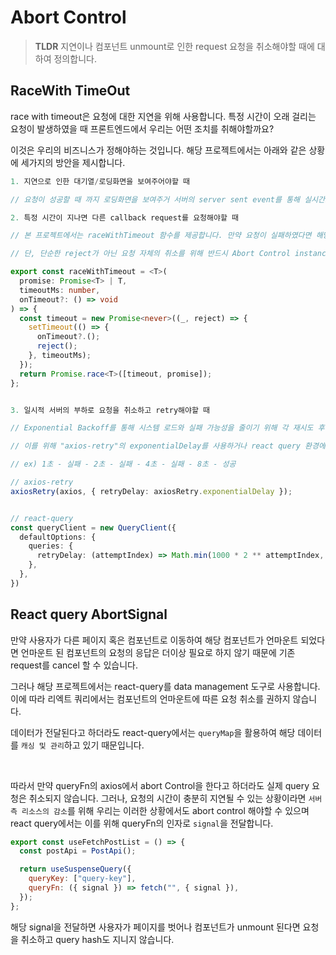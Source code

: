 # Abort Control

> **TLDR** 지연이나 컴포넌트 unmount로 인한 request 요청을 취소해야할 때에 대하여 정의합니다.

## RaceWith TimeOut

race with timeout은 요청에 대한 지연을 위해 사용합니다. 특정 시간이 오래 걸리는 요청이 발생하였을 때 프론트엔드에서 우리는 어떤 조치를 취해야할까요?

이것은 우리의 비즈니스가 정해야하는 것입니다. 해당 프로젝트에서는 아래와 같은 상황에 세가지의 방안을 제시합니다.

```typescript
1. 지연으로 인한 대기열/로딩화면을 보여주어야할 때

// 요청이 성공할 때 까지 로딩화면을 보여주거 서버의 server sent event를 통해 실시간으로 남아있는 큐의 개수를 통해 대기열의 감소를 보여주어야합니다.

2. 특정 시간이 지나면 다른 callback request를 요청해야할 때

// 본 프로젝트에서는 raceWithTimeout 함수를 제공합니다. 만약 요청이 실패하였다면 해당 함수를 통해 기존 요청을 abort control하고 다른 callback으로 요청을 재시도 할 수 있습니다.

// 단, 단순한 reject가 아닌 요청 자체의 취소를 위해 반드시 Abort Control instance와 함께 사용해야합니다.

export const raceWithTimeout = <T>(
  promise: Promise<T> | T,
  timeoutMs: number,
  onTimeout?: () => void
) => {
  const timeout = new Promise<never>((_, reject) => {
    setTimeout(() => {
      onTimeout?.();
      reject();
    }, timeoutMs);
  });
  return Promise.race<T>([timeout, promise]);
};


3. 일시적 서버의 부하로 요청을 취소하고 retry해야할 때

// Exponential Backoff를 통해 시스템 로드와 실패 가능성을 줄이기 위해 각 재시도 후 대기 시간을 두 배로 늘려야합니다

// 이를 위해 "axios-retry"의 exponentialDelay를 사용하거나 react query 환경에서는 retryDelay option을 사용합니다

// ex) 1초 - 실패 - 2초 - 실패 - 4초 - 실패 - 8초 - 성공

// axios-retry
axiosRetry(axios, { retryDelay: axiosRetry.exponentialDelay });


// react-query
const queryClient = new QueryClient({
  defaultOptions: {
    queries: {
      retryDelay: (attemptIndex) => Math.min(1000 * 2 ** attemptIndex, 30000),
    },
  },
})

```

## React query AbortSignal

만약 사용자가 다른 페이지 혹은 컴포넌트로 이동하여 해당 컴포넌트가 언마운트 되었다면 언마운트 된 컴포넌트의 요청의 응답은 더이상 필요로 하지 않기 때문에 기존 request를 cancel 할 수 있습니다.

그러나 해당 프로젝트에서는 react-query를 data management 도구로 사용합니다. 이에 따라 리엑트 쿼리에서는 컴포넌트의 언마운트에 따른 요청 취소를 권하지 않습니다.

데이터가 전달된다고 하더라도 react-query에서는 `queryMap`을 활용하여 해당 데이터를 `캐싱 및 관리`하고 있기 때문입니다.

<br>

따라서 만약 queryFn의 axios에서 abort Control을 한다고 하더라도 실제 query 요청은 취소되지 않습니다. 그러나, 요청의 시간이 충분히 지연될 수 있는 상황이라면 `서버 측 리소스의 감소`를 위해 우리는 이러한 상황에서도 abort control 해야할 수 있으며 react query에서는 이를 위해 queryFn의 인자로 `signal`을 전달합니다.

```javascript
export const useFetchPostList = () => {
  const postApi = PostApi();

  return useSuspenseQuery({
    queryKey: ["query-key"],
    queryFn: ({ signal }) => fetch("", { signal }),
  });
};
```

해당 signal을 전달하면 사용자가 페이지를 벗어나 컴포넌트가 unmount 된다면 요청을 취소하고 query hash도 지니지 않습니다.
